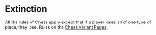 # Extinction

All the rules of Chess apply except that if a player loses all of one type of piece, they lose. Rules on the [Chess Variant Pages](https://www.chessvariants.com/winning.dir/extinction.html).

